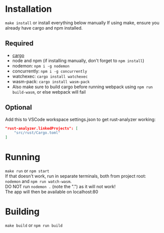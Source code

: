 # Installation
`make install` or install everything below manually
If using make, ensure you already have cargo and npm installed.

## Required
 * [cargo](https://rustup.rs/)
 * node and npm (if installing manually, don't forget to `npm install`)
 * nodemon: `npm i -g nodemon`
 * concurrently: `npm i -g concurrently`
 * watchexec: `cargo install watchexec`
 * wasm-pack: `cargo install wasm-pack`
 * Also make sure to build cargo before running webpack using `npm run build-wasm`, or else webpack will fail

## Optional
Add this to VSCode workspace settings.json to get rust-analyzer working:
```JSON
"rust-analyzer.linkedProjects": [
	"src/rust/Cargo.toml"
]
```

# Running
`make run` or `npm start`<br>
If that doesn't work, run in separate terminals, both from project root: `nodemon` and `npm run watch-wasm`.<br>
DO NOT run `nodemon .` (note the ".") as it will not work!<br>
The app will then be available on localhost:80

# Building
`make build` or `npm run build`
